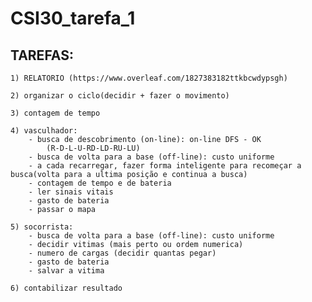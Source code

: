 # CSI30_tarefa_1

## TAREFAS:
	
	1) RELATORIO (https://www.overleaf.com/1827383182ttkbcwdypsgh)
	
	2) organizar o ciclo(decidir + fazer o movimento)
	
	3) contagem de tempo
	
	4) vasculhador:
		- busca de descobrimento (on-line): on-line DFS - OK
			(R-D-L-U-RD-LD-RU-LU)
		- busca de volta para a base (off-line): custo uniforme
		- a cada recarregar, fazer forma inteligente para recomeçar a busca(volta para a ultima posição e continua a busca)
		- contagem de tempo e de bateria
		- ler sinais vitais
		- gasto de bateria
		- passar o mapa
	
	5) socorrista:
		- busca de volta para a base (off-line): custo uniforme
		- decidir vitimas (mais perto ou ordem numerica)
		- numero de cargas (decidir quantas pegar)
		- gasto de bateria
		- salvar a vitima

	6) contabilizar resultado

